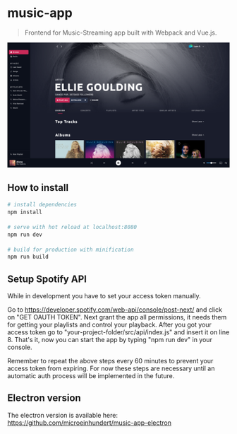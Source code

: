 # music-app

> Frontend for Music-Streaming app built with Webpack and Vue.js.

![Showcase](static/images/showcase.jpg)

## How to install

``` bash
# install dependencies
npm install

# serve with hot reload at localhost:8080
npm run dev

# build for production with minification
npm run build
```
## Setup Spotify API

While in development you have to set your access token manually.

Go to https://developer.spotify.com/web-api/console/post-next/ and click on "GET OAUTH TOKEN".
Next grant the app all permissions, it needs them for getting your playlists and control your playback.
After you got your access token go to "your-project-folder/src/api/index.js" and insert it on line 8.
That's it, now you can start the app by typing "npm run dev" in your console.

Remember to repeat the above steps every 60 minutes to prevent your access token from expiring.
For now these steps are necessary until an automatic auth process will be implemented in the future.


## Electron version

The electron version is available here:
https://github.com/microeinhundert/music-app-electron
